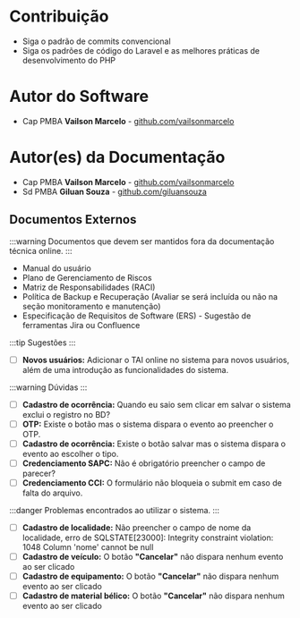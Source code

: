 # Contribuição

- Siga o padrão de commits convencional
- Siga os padrões de código do Laravel e as melhores práticas de desenvolvimento do PHP

# Autor do Software

- Cap PMBA **Vailson Marcelo** - [github.com/vailsonmarcelo](https://github.com/vailsonmarcelo)

# Autor(es) da Documentação

- Cap PMBA **Vailson Marcelo** - [github.com/vailsonmarcelo](https://github.com/vailsonmarcelo)
- Sd PMBA **Giluan Souza** - [github.com/giluansouza](https://github.com/giluansouza)

## Documentos Externos

:::warning
Documentos que devem ser mantidos fora da documentação técnica online.
:::

- Manual do usuário
- Plano de Gerenciamento de Riscos
- Matriz de Responsabilidades (RACI)
- Política de Backup e Recuperação (Avaliar se será incluída ou não na seção monitoramento e manutenção)
- Especificação de Requisitos de Software (ERS) - Sugestão de ferramentas Jira ou Confluence

:::tip
Sugestões
:::

- [ ] **Novos usuários:** Adicionar o TAI online no sistema para novos usuários, além de uma introdução as funcionalidades do sistema.

:::warning
Dúvidas
:::

- [ ] **Cadastro de ocorrência:** Quando eu saio sem clicar em salvar o sistema exclui o registro no BD?
- [ ] **OTP:** Existe o botão mas o sistema dispara o evento ao preencher o OTP.
- [ ] **Cadastro de ocorrência:** Existe o botão salvar mas o sistema dispara o evento ao escolher o tipo.
- [ ] **Credenciamento SAPC:** Não é obrigatório preencher o campo de parecer?
- [ ] **Credenciamento CCI:** O formulário não bloqueia o submit em caso de falta do arquivo.

:::danger
Problemas encontrados ao utilizar o sistema.
:::

- [ ] **Cadastro de localidade:** Não preencher o campo de nome da localidade, erro de SQLSTATE[23000]: Integrity constraint violation: 1048 Column 'nome' cannot be null
- [ ] **Cadastro de veículo:** O botão **"Cancelar"** não dispara nenhum evento ao ser clicado
- [ ] **Cadastro de equipamento:** O botão **"Cancelar"** não dispara nenhum evento ao ser clicado
- [ ] **Cadastro de material bélico:** O botão **"Cancelar"** não dispara nenhum evento ao ser clicado
